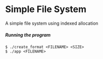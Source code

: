 # Simple File System

A simple file system using indexed allocation

##### Running the program

```
$ ./create_format <FILENAME> <SIZE>
$ ./app <FILENAME>
```
